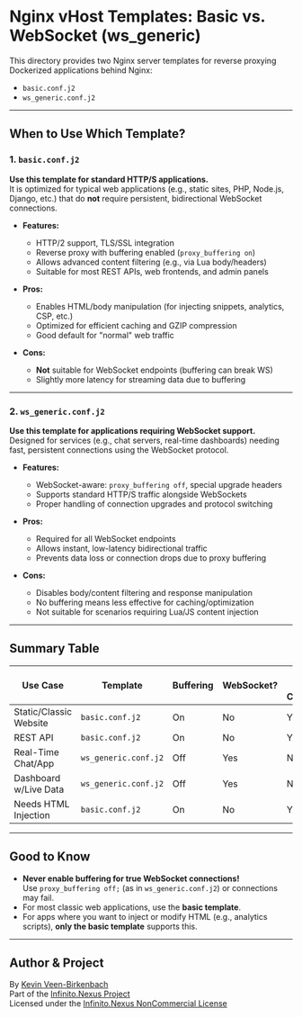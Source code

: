 # Nginx vHost Templates: Basic vs. WebSocket (ws_generic)

This directory provides two Nginx server templates for reverse proxying Dockerized applications behind Nginx:  
- `basic.conf.j2`
- `ws_generic.conf.j2`

---

## When to Use Which Template?

### 1. `basic.conf.j2`
**Use this template for standard HTTP/S applications.**  
It is optimized for typical web applications (e.g., static sites, PHP, Node.js, Django, etc.) that do **not** require persistent, bidirectional WebSocket connections.

- **Features:**
  - HTTP/2 support, TLS/SSL integration
  - Reverse proxy with buffering enabled (`proxy_buffering on`)
  - Allows advanced content filtering (e.g., via Lua body/headers)
  - Suitable for most REST APIs, web frontends, and admin panels

- **Pros:**
  - Enables HTML/body manipulation (for injecting snippets, analytics, CSP, etc.)
  - Optimized for efficient caching and GZIP compression
  - Good default for "normal" web traffic

- **Cons:**
  - **Not** suitable for WebSocket endpoints (buffering can break WS)
  - Slightly more latency for streaming data due to buffering

---

### 2. `ws_generic.conf.j2`
**Use this template for applications requiring WebSocket support.**  
Designed for services (e.g., chat servers, real-time dashboards) needing fast, persistent connections using the WebSocket protocol.

- **Features:**
  - WebSocket-aware: `proxy_buffering off`, special upgrade headers
  - Supports standard HTTP/S traffic alongside WebSockets
  - Proper handling of connection upgrades and protocol switching

- **Pros:**
  - Required for all WebSocket endpoints
  - Allows instant, low-latency bidirectional traffic
  - Prevents data loss or connection drops due to proxy buffering

- **Cons:**
  - Disables body/content filtering and response manipulation
  - No buffering means less effective for caching/optimization
  - Not suitable for scenarios requiring Lua/JS content injection

---

## Summary Table

| Use Case                 | Template            | Buffering | WebSocket? | Can Filter Content? |
|--------------------------|---------------------|-----------|------------|--------------------|
| Static/Classic Website   | `basic.conf.j2`     | On        | No         | Yes                |
| REST API                 | `basic.conf.j2`     | On        | No         | Yes                |
| Real-Time Chat/App       | `ws_generic.conf.j2`| Off       | Yes        | No                 |
| Dashboard w/Live Data    | `ws_generic.conf.j2`| Off       | Yes        | No                 |
| Needs HTML Injection     | `basic.conf.j2`     | On        | No         | Yes                |

---

## Good to Know

- **Never enable buffering for true WebSocket connections!**  
  Use `proxy_buffering off;` (as in `ws_generic.conf.j2`) or connections may fail.
- For most classic web applications, use the **basic template**.
- For apps where you want to inject or modify HTML (e.g., analytics scripts), **only the basic template** supports this.

---

## Author & Project

By [Kevin Veen-Birkenbach](https://www.veen.world)  
Part of the [Infinito.Nexus Project](https://s.infinito.nexus/code)  
Licensed under the [Infinito.Nexus NonCommercial License](https://s.infinito.nexus/license)
